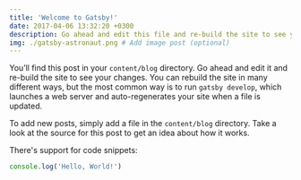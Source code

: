 ```yaml
---
title: 'Welcome to Gatsby!'
date: 2017-04-06 13:32:20 +0300
description: Go ahead and edit this file and re-build the site to see your changes. # Add post description (optional)
img: ./gatsby-astronaut.png # Add image post (optional)
---
```


You’ll find this post in your `content/blog` directory. Go ahead and edit it and re-build the site to see your changes. You can rebuild the site in many different ways, but the most common way is to run `gatsby develop`, which launches a web server and auto-regenerates your site when a file is updated.

To add new posts, simply add a file in the `content/blog` directory. Take a look at the source for this post to get an idea about how it works.

There's support for code snippets:

```javascript
console.log('Hello, World!')
```